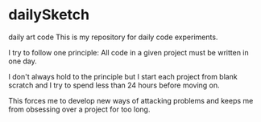 # dailySketch
daily art code
This is my repository for daily code experiments.  

I try to follow one principle: All code in a given project must be written in one day. 

I don't always hold to the principle but I start each project from blank scratch and I try to spend less than 24 hours before moving on.

This forces me to develop new ways of attacking problems and keeps me from obsessing over a project for too long.
